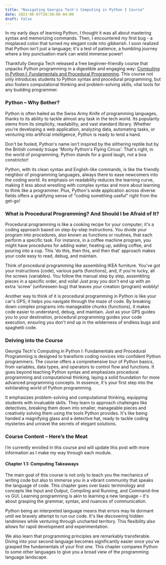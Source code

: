 ```yaml
---
title: "Navigating Georgia Tech's Computing in Python I Course"
date: 2023-06-07T20:50:00-04:00
draft: false
---
```


In my early days of learning Python, I thought it was all about mastering syntax and memorizing commands. Then, I encountered my first bug - a misplaced colon that turned my elegant code into gibberish. I soon realized that Python isn't just a language; it's a test of patience, a humbling journey where a tiny punctuation mark can wield immense power!

Thankfully Georgia Tech released a free beginner-friendly course that unpacks Python programming in a digestible and engaging way: [Computing in Python I: Fundamentals and Procedural Programming](https://www.edx.org/course/computing-in-python-i-fundamentals-and-procedural). This course not only introduces students to Python syntax and procedural programming, but also fosters computational thinking and problem-solving skills, vital tools for any budding programmer.

### Python – Why Bother?

Python is often hailed as the Swiss Army Knife of programming languages, thanks to its ability to tackle almost any task in the tech world. Its popularity stems from its simplicity, readability, and vast standard library. Whether you're developing a web application, analyzing data, automating tasks, or venturing into artificial intelligence, Python is ready to lend a hand.

Don't be fooled, Python's name isn't inspired by the slithering reptile but by the British comedy troupe 'Monty Python's Flying Circus'. That's right, in the world of programming, Python stands for a good laugh, not a boa constrictor!

Python, with its clean syntax and English-like commands, is like the friendly neighbor of programming languages, always there to ease newcomers into the coding world. Its emphasis on readability reduces the learning curve, making it less about wrestling with complex syntax and more about learning to think like a programmer. Plus, Python's wide application across diverse fields offers a gratifying sense of "coding something useful" right from the get-go!

### What is Procedural Programming? And Should I be Afraid of It?

Procedural programming is like a cooking recipe for your computer; it's a coding approach based on step-by-step instructions. You divide your program into procedures, also known as functions or routines, that each perform a specific task. For instance, in a coffee machine program, you might have procedures for adding water, heating up, adding coffee, and pouring into a cup. This 'do this, then this, and then that' approach makes your code easy to read, debug, and maintain.

Think of procedural programming like assembling IKEA furniture. You've got your instructions (code), various parts (functions), and, if you're lucky, all the screws (variables). You follow the manual step by step, assembling pieces in a specific order, and voila! Just pray you don't end up with an extra 'screw' (unforeseen bug) that leaves your creation (program) wobbly!

Another way to think of it is procedural programming in Python is like your car's GPS; it helps you navigate through the maze of code. By breaking down complex programs into manageable chunks (functions), it makes code easier to understand, debug, and maintain. Just as your GPS guides you to your destination, procedural programming guides your code execution, ensuring you don't end up in the wilderness of endless bugs and spaghetti code.

### Delving into the Course

Georgia Tech's Computing in Python I: Fundamentals and Procedural Programming is designed to transform coding novices into confident Python programmers. The course offers a comprehensive tour of Python basics, from variables, data types, and operators to control flow and functions. It goes beyond teaching Python syntax and emphasizes procedural programming and computational thinking, laying a solid foundation for more advanced programming concepts. In essence, it's your first step into the exhilarating world of Python programming.

It emphasizes problem-solving and computational thinking, equipping students with invaluable skills. They learn to approach challenges like detectives, breaking them down into smaller, manageable pieces and creatively solving them using the tools Python provides. It's like being handed a magnifying glass and a detective hat, ready to tackle coding mysteries and unravel the secrets of elegant solutions.

### Course Content – Here’s the Meat

I’m currently enrolled in this course and will update this post with more information as I make my way through each module.

#### Chapter 1.1: Computing Takeaways

The main goal of this course is not only to teach you the mechanics of writing code but also to immerse you in a vibrant community that speaks the language of code. This chapter goes over basic terminology and concepts like Input and Output, Compiling and Running, and Command-line vs GUI. Learning programming is akin to learning a new language – it's about grasping the grammar, syntax, and nuances of communication. 

Python being an interpreted language means that errors may lie dormant until we bravely attempt to run our code. It's like discovering hidden landmines while venturing through uncharted territory. This flexibility also allows for rapid development and experimentation.

We also learn that programming principles are remarkably transferable. Diving into your second language becomes significantly easier once you've grasped the fundamentals of your first one. This chapter compares Python to some other languages to give you a broad view of the programming language landscape. 

